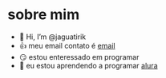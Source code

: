 # sobre mim
- 👋 Hi, I’m @jaguatirik
- :+1: meu email contato é [email](albert.costa@escola.pr.gov.br)
- 😏 estou enteressado em programar
- 🌱 eu estou aprendendo a programar
[alura](https://www.alura.com.br/)
